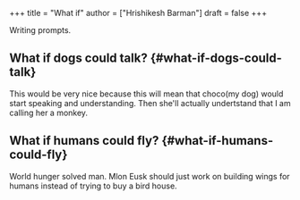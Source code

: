 +++
title = "What if"
author = ["Hrishikesh Barman"]
draft = false
+++

Writing prompts.


## What if dogs could talk? {#what-if-dogs-could-talk}

This would be very nice because this will mean that choco(my dog) would start speaking and understanding. Then she'll actually undertstand that I am calling her a monkey.


## What if humans could fly? {#what-if-humans-could-fly}

World hunger solved man. Mlon Eusk should just work on building wings for humans instead of trying to buy a bird house.
